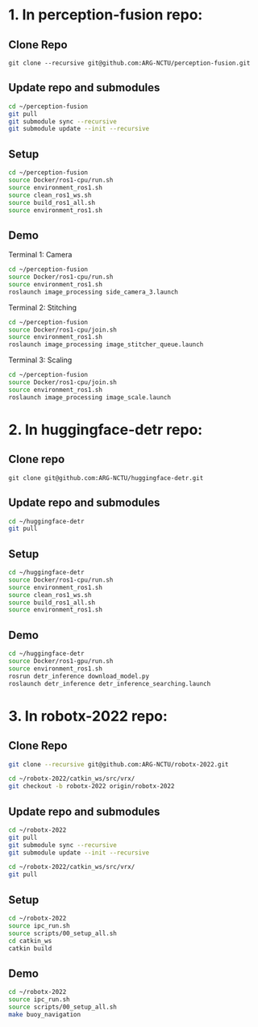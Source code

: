 # 1. In perception-fusion repo:

## Clone Repo

```
git clone --recursive git@github.com:ARG-NCTU/perception-fusion.git
``` 

## Update repo and submodules

```bash
cd ~/perception-fusion
git pull
git submodule sync --recursive
git submodule update --init --recursive
```

## Setup

```bash
cd ~/perception-fusion
source Docker/ros1-cpu/run.sh
source environment_ros1.sh
source clean_ros1_ws.sh
source build_ros1_all.sh
source environment_ros1.sh
```

## Demo

Terminal 1: Camera

```bash
cd ~/perception-fusion
source Docker/ros1-cpu/run.sh
source environment_ros1.sh
roslaunch image_processing side_camera_3.launch
```

Terminal 2: Stitching

```bash
cd ~/perception-fusion
source Docker/ros1-cpu/join.sh
source environment_ros1.sh
roslaunch image_processing image_stitcher_queue.launch
```

Terminal 3: Scaling

```bash
cd ~/perception-fusion
source Docker/ros1-cpu/join.sh
source environment_ros1.sh
roslaunch image_processing image_scale.launch
```

# 2. In huggingface-detr repo:

## Clone repo 

```
git clone git@github.com:ARG-NCTU/huggingface-detr.git
```

## Update repo and submodules

```bash
cd ~/huggingface-detr
git pull
```

## Setup

```bash
cd ~/huggingface-detr
source Docker/ros1-cpu/run.sh
source environment_ros1.sh
source clean_ros1_ws.sh
source build_ros1_all.sh
source environment_ros1.sh
```

## Demo

```bash
cd ~/huggingface-detr
source Docker/ros1-gpu/run.sh
source environment_ros1.sh
rosrun detr_inference download_model.py
roslaunch detr_inference detr_inference_searching.launch
```

# 3. In robotx-2022 repo:

## Clone Repo

```bash
git clone --recursive git@github.com:ARG-NCTU/robotx-2022.git
``` 

```bash
cd ~/robotx-2022/catkin_ws/src/vrx/
git checkout -b robotx-2022 origin/robotx-2022
``` 

## Update repo and submodules

```bash
cd ~/robotx-2022
git pull
git submodule sync --recursive
git submodule update --init --recursive
```

```bash
cd ~/robotx-2022/catkin_ws/src/vrx/
git pull
```

## Setup

```bash
cd ~/robotx-2022
source ipc_run.sh
source scripts/00_setup_all.sh
cd catkin_ws
catkin build
```

## Demo

```bash
cd ~/robotx-2022
source ipc_run.sh
source scripts/00_setup_all.sh
make buoy_navigation
```